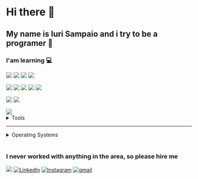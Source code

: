 # Hi there 👋
## My name is Iuri Sampaio and i try to be a programer 🤙

### I'am learning 💻

<img src="https://img.shields.io/badge/HTML5-ff7851" /> <img src="https://img.shields.io/badge/CSS3-44b2fb" /> <img src="https://img.shields.io/badge/SCSS -ffcbdb" /> <img src="https://img.shields.io/badge/JavaScript -ffc742" /> 

<img src="https://img.shields.io/badge/Python -0000af" />  <img src="https://img.shields.io/badge/Kotlin -1cc4b4" /> <img src="https://img.shields.io/badge/PHP -00faff" /> <img src="https://img.shields.io/badge/Java -FF0000" />  <img src="https://img.shields.io/badge/C -Da0500" />

<img src="https://img.shields.io/badge/MySql -aaa0af" /> <img src="https://img.shields.io/badge/sqlite -aa30af" />

<img src="https://img.shields.io/badge/ShellScripting -00ff00" /> 

<details>
	<summary>Tools</summary>
	<ul>
		<li>Android Studio</li>
      		<li>Visual Studio Code</li>
		<li>Visual Studio</li>
      		<li>PyCharm</li>
		<li>Sublime text</li>
		<li>Vim</li>
		<li>Postman</li>
		<li>Virtual Box</li>
		<li>WorkBench</li>
		<li>mysql shell</li>
		<li>Cisco Packet Tracer</li>
		<li>SketchUp</li>
		<li>brModelo</li>
		<li>Visio</li>
		<li>CodeBlocks</li>
		<li>Eclipse</li>
		<li>Atom</li>
		<li>AWS</li>
  	</ul>

</details>
<hr>
<details>
	<summary>Operating Systems</summary>
		<ul>
		    	<li>Windows Server</li>
        		<li>Debian</li>
        		<li>Ubuntu</li>
        		<li>Kali</li>
        		<li>Windows</li>
		</ul>
</details>

</br>

### I never worked with anything in the area, so please hire me

<a href="./CV-IuriSampaio.pdf"><img src="https://img.shields.io/badge/🔽Look_My_CV-002366"/></a>
<a href="https://www.linkedin.com/in/iuri-sampaio/"><img src="https://img.shields.io/badge/LinkedIn-%230077B5.svg?&style=flat-square&logo=linkedin&logoColor=white" alt="LinkedIn"></a>
<a href="https://www.instagram.com/iuri__s/"><img src="https://img.shields.io/badge/Instagram-%23E4405F.svg?&style=flat-square&logo=instagram&logoColor=white" alt="Instagram"></a>
<a href="https://www.gmail.com/iurisampaio18@gmail.com"><img src="https://img.shields.io/badge/Gmail-%23E4405F.svg?&style=flat-square&logo=gmail&logoColor=white" alt="gmail"></a>

